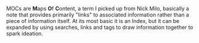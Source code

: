 MOCs are **M**aps **O**f **C**ontent, a term I picked up from Nick Milo, basically a note that provides primarily "links" to associated information rather than a piece of information itself. At its most basic it is an Index, but it can be expanded by using searches, links and tags to draw information together to spark ideation.